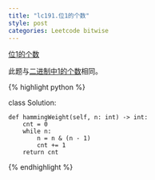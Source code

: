 ```yaml
---
title: "lc191.位1的个数"
style: post
categories: Leetcode bitwise
---
```


[位1的个数](https://leetcode-cn.com/)

此题与[二进制中1的个数](https://leetcode-cn.com/problems/er-jin-zhi-zhong-1de-ge-shu-lcof/)相同。

{% highlight python %}

class Solution:

    def hammingWeight(self, n: int) -> int:
        cnt = 0
        while n:
            n = n & (n - 1)
            cnt += 1
        return cnt

{% endhighlight %}

